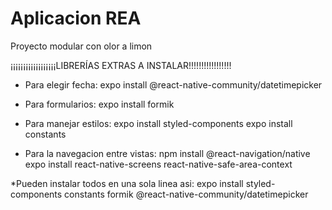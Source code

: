 # Aplicacion REA

Proyecto modular con olor a limon

¡¡¡¡¡¡¡¡¡¡¡¡¡¡¡¡¡¡LIBRERÍAS EXTRAS A INSTALAR!!!!!!!!!!!!!!!!!

- Para elegir fecha:
expo install @react-native-community/datetimepicker

- Para formularios:
expo install formik

- Para manejar estilos:
expo install styled-components
expo install constants

- Para la navegacion entre vistas:
npm install @react-navigation/native
expo install react-native-screens react-native-safe-area-context

*Pueden instalar todos en una sola linea asi:
expo install styled-components constants formik @react-native-community/datetimepicker